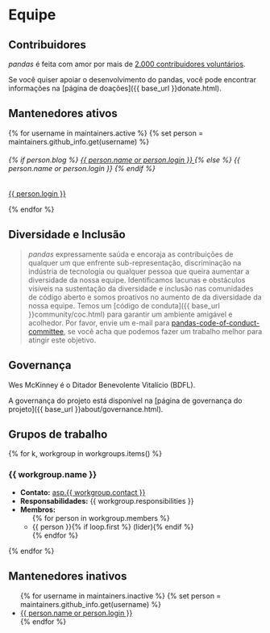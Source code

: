 # Equipe

## Contribuidores

_pandas_ é feita com amor por mais de [2.000 contribuidores voluntários](https://github.com/pandas-dev/pandas/graphs/contributors).

Se você quiser apoiar o desenvolvimento do pandas, você pode encontrar informações na [página de doações]({{ base_url }}donate.html).

## Mantenedores ativos

<div class="card-group maintainers">
    {% for username in maintainers.active %}
        {% set person = maintainers.github_info.get(username) %}
        <div class="card">
            <img class="card-img-top" alt="" src="{{ person.avatar_url }}"/>
            <div class="card-body">
                <h6 class="card-title">
                    {% if person.blog %}
                        <a href="{{ person.blog }}">
                            {{ person.name or person.login }}
                        </a>
                    {% else %}
                        {{ person.name or person.login }}
                    {% endif %}
                </h6>
                <p class="card-text small"><a href="{{ person.html_url }}">{{ person.login }}</a></p>
            </div>
        </div>
    {% endfor %}
</div>

## Diversidade e Inclusão

> _pandas_ expressamente saúda e encoraja as contribuições de qualquer um que enfrente sub-representação, discriminação na indústria de tecnologia
> ou qualquer pessoa que queira aumentar a diversidade da nossa equipe.
> Identificamos lacunas e obstáculos visíveis na sustentação da diversidade e inclusão nas comunidades de código aberto e somos proativos no aumento de
> da diversidade da nossa equipe.
> Temos um [código de conduta]({{ base_url }}community/coc.html) para garantir um ambiente amigável e acolhedor.
> Por favor, envie um e-mail para [pandas-code-of-conduct-committee](mailto:pandas-coc@googlegroups.com), se você acha que podemos fazer um trabalho
> melhor para atingir este objetivo.

## Governança

Wes McKinney é o Ditador Benevolente Vitalício (BDFL).

A governança do projeto está disponível na [página de governança do projeto]({{ base_url }}about/governance.html).

## Grupos de trabalho

{% for k, workgroup in workgroups.items() %}

### {{ workgroup.name }}

<ul>
    <li><b>Contato:</b>
        <a id="{{ workgroup.name|replace(' ', '-') }}" href="mailto:asp.{{ workgroup.contact }}">asp.{{ workgroup.contact }}</a>
        <script TYPE="text/javascript">
            var mail_tag_id = '{{ workgroup.name|replace(' ', '-') }}';
            var mail_tag_element = document.getElementById( mail_tag_id );
            mail_tag_element.innerHTML = mail_tag_element.innerHTML.replace(/^asp./, "");
            mail_tag_element.setAttribute('href', "mailto:"+mail_tag_element.innerHTML);
        </script>
    </li>
    <li><b>Responsabilidades:</b> {{ workgroup.responsibilities }}</li>
    <li><b>Membros:</b>
        <ul>
            {% for person in workgroup.members %}
                <li>{{ person }}{% if loop.first %} (líder){% endif %}</li>
            {% endfor %}
        </ul>
    </li>
</ul>

{% endfor %}

## Mantenedores inativos

<ul>
    {% for username in maintainers.inactive %}
        {% set person = maintainers.github_info.get(username) %}
        <li>
            <a href="{{ person.blog or person.html_url }}">
                {{ person.name or person.login }}
            </a>
        </li>
    {% endfor %}
</ul>
